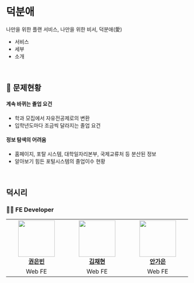 # 덕분애

나만을 위한 플랜 서비스, 나만을 위한 비서, 덕분애(愛)

- 서비스
- 세부
- 소개

<br/>

## 🤔 문제현황

#### 계속 바뀌는 졸업 요건
- 학과 모집에서 자유전공제로의 변환
- 입학년도마다 조금씩 달라지는 졸업 요건

#### 정보 탐색의 어려움
- 홈페이지, 포탈 시스템, 대학일자리본부, 국제교류처 등 분산된 정보
- 알아보기 힘든 포털시스템의 졸업이수 현황

<!-- ## ✅ 주요기능

1. 주
2. 요
3. 기
4. 능 -->

<br/>

## 덕시리

### 👨‍💻 FE Developer

<table>
    <tr align="center">
        <td style="min-width: 150px;">
            <a href="https://github.com/eunbeann">
              <img src="https://github.com/eunbeann.png" width="100">
              <br />
              <b>권은빈</b>
            </a> 
        </td>
        <td style="min-width: 150px;">
            <a href="https://github.com/imddoy">
              <img src='https://github.com/2023-CodewithDuksung/2023-CodeWithDS-12/assets/65286685/d5c8cbfb-7931-49bf-a34b-a952fdabf3e6' width="100">
              <br />
              <b>김채현</b>
            </a> 
        </td>
        <td style="min-width: 150px;">
            <a href="https://github.com/dksrkn">
              <img src="https://github.com/2023-CodewithDuksung/2023-CodeWithDS-12/assets/65286685/295ff216-f764-4239-b545-39bea24c515a" width="100">
              <br />
              <b>안가은</b>
            </a>
        </td>
    </tr>
    <tr align="center">
        <td>
            Web FE
        </td>
        <td>
            Web FE
        </td>
        <td>
            Web FE
        </td>
    </tr>
</table>

<br/>

